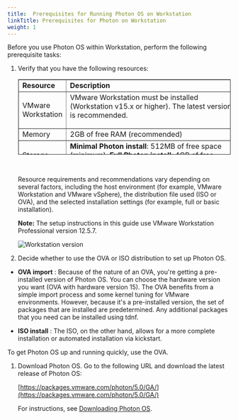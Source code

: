 ```yaml
---
title:  Prerequisites for Running Photon OS on Workstation
linkTitle: Prerequisites for Photon on Workstation
weight: 1
---
```


Before you use Photon OS within Workstation, perform the following prerequisite tasks:

1. Verify that you have the following resources:

	<table style="height: 170px;" border="1" width="auto" cellspacing="0" cellpadding="10">
	<tbody>
	<tr>
	<td><b>Resource</b></td>
	<td><b>Description</b></td>
	</tr>
	<tr>
	<td> VMware Workstation</td>
	<td>VMware Workstation must be installed (Workstation v15.x or higher). The latest version is recommended.</p></td>
	</tr>
	<tr>
	<td>Memory</td>
	<td> 2GB of free RAM (recommended) </td>
	</tr>
	<tr>
	<td>Storage</td>
	<td><b>Minimal Photon install</b>: 512MB of free space (minimum); <b>Full Photon install</b>: 4GB of free space (minimum); 8GB is recommended.</td>
	</tr>
	<tr>
	<td>Distribution File</td>
	<td>Photon OS ISO or OVA file downloaded from VMware (<a href="https://packages.vmware.com/photon/5.0/GA/">https://packages.vmware.com/photon/5.0/GA/</a>).</td>
	</tr>
	</tbody>
	</table>
	</br>


	Resource requirements and recommendations vary depending on several factors, including the host environment (for example, VMware Workstation and VMware vSphere), the distribution file used (ISO or OVA), and the selected installation settings (for example, full or basic installation).

	**Note:**  The setup instructions in this guide use VMware Workstation Professional version 12.5.7.

	![Workstation version](/docs/installation-guide/images/ws_version.png)

1. Decide whether to use the OVA or ISO distribution to set up Photon OS.

  - **OVA import** : Because of the nature of an OVA, you're getting a pre-installed version of Photon OS. You can choose the hardware version you want (OVA with hardware version 15). The OVA benefits from a simple import process and some kernel tuning for VMware environments. However, because it's a pre-installed version, the set of packages that are installed are predetermined. Any additional packages that you need can be installed using tdnf.

  - **ISO install** : The ISO, on the other hand, allows for a more complete installation or automated installation via kickstart.

To get Photon OS up and running quickly, use the OVA.
    
1. Download Photon OS. Go to the following URL and download the latest release of Photon OS:

    [https://packages.vmware.com/photon/5.0/GA/](https://packages.vmware.com/photon/5.0/GA/)
    
    For instructions, see [Downloading Photon OS](/docs/installation-guide/downloading-photon/).
